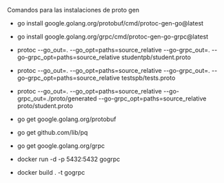 Comandos para las instalaciones de proto gen

- go install google.golang.org/protobuf/cmd/protoc-gen-go@latest
- go install google.golang.org/grpc/cmd/protoc-gen-go-grpc@latest

- protoc --go_out=. --go_opt=paths=source_relative --go-grpc_out=. --go-grpc_opt=paths=source_relative studentpb/student.proto

- protoc --go_out=. --go_opt=paths=source_relative --go-grpc_out=. --go-grpc_opt=paths=source_relative testspb/tests.proto

- protoc --go_out=. --go_opt=paths=source_relative --go-grpc_out=./proto/generated --go-grpc_opt=paths=source_relative proto/student.proto

- go get google.golang.org/protobuf
- go get github.com/lib/pq
- go get google.golang.org/grpc
- docker run -d -p 5432:5432 gogrpc
- docker build . -t gogrpc
